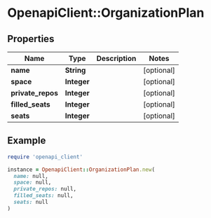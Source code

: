 # OpenapiClient::OrganizationPlan

## Properties

| Name | Type | Description | Notes |
| ---- | ---- | ----------- | ----- |
| **name** | **String** |  | [optional] |
| **space** | **Integer** |  | [optional] |
| **private_repos** | **Integer** |  | [optional] |
| **filled_seats** | **Integer** |  | [optional] |
| **seats** | **Integer** |  | [optional] |

## Example

```ruby
require 'openapi_client'

instance = OpenapiClient::OrganizationPlan.new(
  name: null,
  space: null,
  private_repos: null,
  filled_seats: null,
  seats: null
)
```

